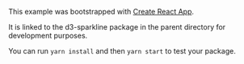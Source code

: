 This example was bootstrapped with [Create React App](https://github.com/facebook/create-react-app).

It is linked to the d3-sparkline package in the parent directory for development purposes.

You can run `yarn install` and then `yarn start` to test your package.
